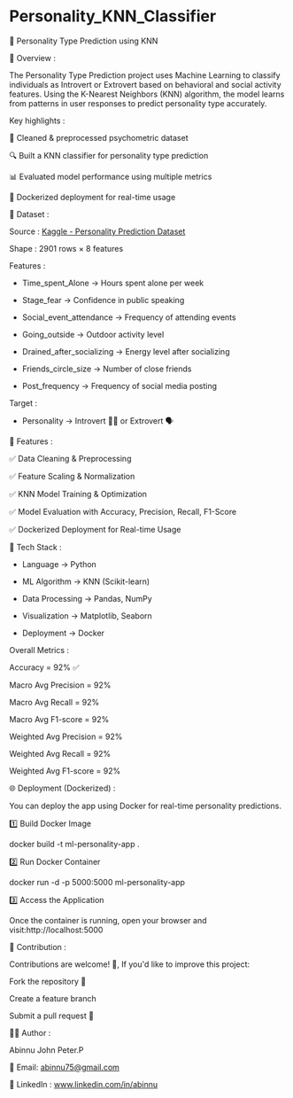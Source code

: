 # Personality_KNN_Classifier

🌿 Personality Type Prediction using KNN

📌 Overview :

The Personality Type Prediction project uses Machine Learning to classify individuals as Introvert or Extrovert based on behavioral and social activity features. Using the K-Nearest Neighbors (KNN) algorithm, the model learns from patterns in user responses to predict personality type accurately.


Key highlights :

🧹 Cleaned & preprocessed psychometric dataset

🔍 Built a KNN classifier for personality type prediction

📊 Evaluated model performance using multiple metrics

🐳 Dockerized deployment for real-time usage


📂 Dataset :

Source : [Kaggle - Personality Prediction Dataset](https://www.kaggle.com/datasets/xyz/personality-prediction)

Shape : 2901 rows × 8 features

Features :

  * Time_spent_Alone → Hours spent alone per week
  
  * Stage_fear → Confidence in public speaking
  
  * Social_event_attendance → Frequency of attending events
  
  * Going_outside → Outdoor activity level
  
  * Drained_after_socializing → Energy level after socializing
  
  * Friends_circle_size → Number of close friends
  
  * Post_frequency → Frequency of social media posting

Target :
  
  * Personality → Introvert 🧘‍♂️ or Extrovert 🗣️


🚀 Features :

✅ Data Cleaning & Preprocessing

✅ Feature Scaling & Normalization

✅ KNN Model Training & Optimization

✅ Model Evaluation with Accuracy, Precision, Recall, F1-Score

✅ Dockerized Deployment for Real-time Usage


🧠 Tech Stack :

* Language → Python 

* ML Algorithm → KNN (Scikit-learn)

* Data Processing → Pandas, NumPy

* Visualization → Matplotlib, Seaborn

* Deployment → Docker


Overall Metrics :

Accuracy = 92% ✅

Macro Avg Precision = 92%

Macro Avg Recall = 92%

Macro Avg F1-score = 92%

Weighted Avg Precision = 92%

Weighted Avg Recall = 92%

Weighted Avg F1-score = 92%


🌐 Deployment (Dockerized) :

You can deploy the app using Docker for real-time personality predictions.

1️⃣ Build Docker Image

docker build -t ml-personality-app .

2️⃣ Run Docker Container

docker run -d -p 5000:5000 ml-personality-app

3️⃣ Access the Application

Once the container is running, open your browser and visit:http://localhost:5000


🤝 Contribution :

Contributions are welcome! 🎉,
If you'd like to improve this project:

Fork the repository 🍴

Create a feature branch

Submit a pull request 🚀


👨‍💻 Author :

Abinnu John Peter.P

📧 Email: abinnu75@gmail.com

🔗 LinkedIn : www.linkedin.com/in/abinnu
